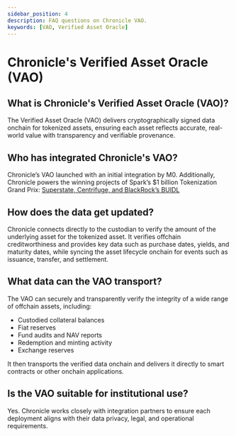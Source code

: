 ```yaml
---
sidebar_position: 4
description: FAQ questions on Chronicle VAO.
keywords: [VAO, Verified Asset Oracle]
---
```

# Chronicle's Verified Asset Oracle (VAO)
## What is Chronicle's Verified Asset Oracle (VAO)?
The Verified Asset Oracle (VAO) delivers cryptographically signed data onchain for tokenized assets, ensuring each asset reflects accurate, real-world value with transparency and verifiable provenance.

## Who has integrated Chronicle's VAO?
Chronicle’s VAO launched with an initial integration by M0. Additionally, Chronicle powers the winning projects of Spark’s $1 billion Tokenization Grand Prix: [Superstate, Centrifuge, and BlackRock’s BUIDL](https://chroniclelabs.org/blog/chronicle-powers-grand-prix-winners-with-innovative-verified-asset-oracle-technology)

## How does the data get updated?

Chronicle connects directly to the custodian to verify the amount of the underlying asset for the tokenized asset. It verifies offchain creditworthiness and provides key data such as purchase dates, yields, and maturity dates, while syncing the asset lifecycle onchain for events such as issuance, transfer, and settlement.

## What data can the VAO transport?

The VAO can securely and transparently verify the integrity of a wide range of offchain assets, including:

   - Custodied collateral balances
   - Fiat reserves
   - Fund audits and NAV reports
   - Redemption and minting activity
   - Exchange reserves

It then transports the verified data onchain and delivers it directly to smart contracts or other onchain applications.

## Is the VAO suitable for institutional use?
Yes. Chronicle works closely with integration partners to ensure each deployment aligns with their data privacy, legal, and operational requirements.